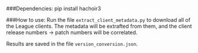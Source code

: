 ###Dependencies:
pip install hachoir3

###How to use:
Run the file `extract_client_metadata.py` to download all of the League clients. The metadata will be extrafted from them, and the client release numbers -> patch numbers will be correlated.

Results are saved in the file `version_conversion.json`.
